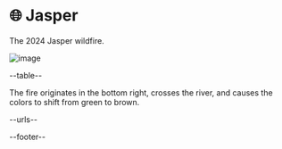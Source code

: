 # 🌐 Jasper

The 2024 Jasper wildfire.

![image](https://kamangir-public.s3.ca-central-1.amazonaws.com/geo-watch-2024-09-06-Jasper-a/geo-watch-2024-09-06-Jasper-a-2X.gif?raw=true&random=mJahtfyzlU0VkVYT)

--table--

The fire originates in the bottom right, crosses the river, and causes the colors to shift from green to brown.

--urls--

--footer--